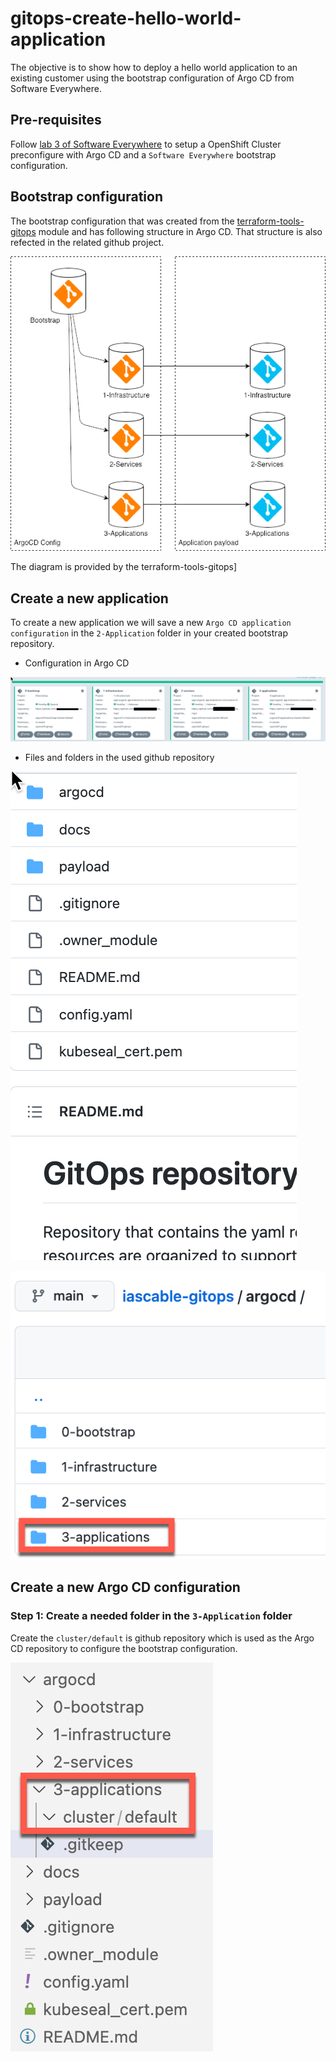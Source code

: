 # gitops-create-hello-world-application

The objective is to show how to deploy a hello world application to an existing customer using the bootstrap configuration of Argo CD from Software Everywhere.

## Pre-requisites

Follow [lab 3 of Software Everywhere](https://operate.cloudnativetoolkit.dev/getting-started/lab3/) to setup a OpenShift Cluster preconfigure with Argo CD and a `Software Everywhere` bootstrap configuration.

## Bootstrap configuration

The bootstrap configuration that was created from the [terraform-tools-gitops](https://github.com/cloud-native-toolkit/terraform-tools-gitops) module and has following structure in Argo CD. That structure is also refected in the related github project.

![](https://github.com/cloud-native-toolkit/terraform-tools-gitops/blob/main/template/docs/gitops-structure-overview.png)

The diagram is provided by the terraform-tools-gitops]

## Create a new application

To create a new application we will save a new `Argo CD application configuration` in the `2-Application` folder in your created bootstrap repository.

* Configuration in Argo CD

![](images/gitops-argocd-config-03.png)

* Files and folders in the used github repository

![](images/gitops-argocd-config-01.png)

![](images/gitops-argocd-config-02.png)

## Create a new Argo CD configuration

### Step 1: Create a needed folder in the `3-Application` folder

Create the `cluster/default` is github repository which is used as the Argo CD repository to configure the bootstrap configuration.

![](images/gitops-argocd-config-04.png)



